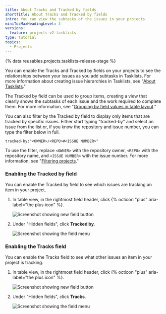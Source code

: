 ```yaml
---
title: About Tracks and Tracked by fields
shortTitle: About Tracks and Tracked by fields
intro: You can view the subtasks of the issues in your projects.
miniTocMaxHeadingLevel: 3
versions:
  feature: projects-v2-tasklists
type: tutorial
topics:
  - Projects
---
```


{% data reusables.projects.tasklists-release-stage %}

You can enable the Tracks and Tracked by fields on your projects to see the relationships between your issues as you add subtasks in Tasklists. For more information about creating issue hierarchies in Tasklists, see "[About Tasklists](/issues/tracking-your-work-with-issues/about-tasklists)."

The Tracked by field can be used to group items, creating a view that clearly shows the subtasks of each issue and the work required to complete them. For more information, see "[Grouping by field values in table layout](/issues/planning-and-tracking-with-projects/customizing-views-in-your-project/customizing-a-view#grouping-by-field-values-in-table-layout)."

You can also filter by the Tracked by field to display only items that are tracked by specific issues. Either start typing "tracked-by" and select an issue from the list or, if you know the repository and issue number, you can type the filter below in full.

```
tracked-by:"<OWNER>/<REPO>#<ISSUE NUMBER>"
```

To use the filter, replace `<OWNER>` with the repository owner, `<REPO>` with the repository name, and `<ISSUE NUMBER>` with the issue number. For more information, see "[Filtering projects](/issues/planning-and-tracking-with-projects/customizing-views-in-your-project/filtering-projects)."

### Enabling the Tracked by field

You can enable the Tracked by field to see which issues are tracking an item in your project.

1. In table view, in the rightmost field header, click {% octicon "plus" aria-label="the plus icon" %}.
   
   ![Screenshot showing new field button](/assets/images/help/projects-v2/new-field-button.png)
   
1. Under "Hidden fields", click **Tracked by**.
   
   ![Screenshot showing the field menu](/assets/images/help/projects-v2/select-tracked-by-field.png)
   

### Enabling the Tracks field

You can enable the Tracks field to see what other issues an item in your project is tracking.

1. In table view, in the rightmost field header, click {% octicon "plus" aria-label="the plus icon" %}.
   
   ![Screenshot showing new field button](/assets/images/help/projects-v2/new-field-button.png)
   
1. Under "Hidden fields", click **Tracks**.
   
   ![Screenshot showing the field menu](/assets/images/help/projects-v2/select-tracks-field.png)
   
